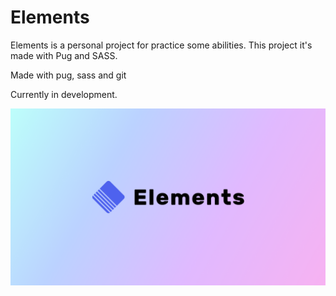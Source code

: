 # Elements

Elements is a personal project for practice some abilities. This project it's made with Pug and SASS.

Made with pug, sass and git

Currently in development.

<img src="https://github.com/itsarreguin/elements/blob/main/media/elements.png" alt="project-image">
